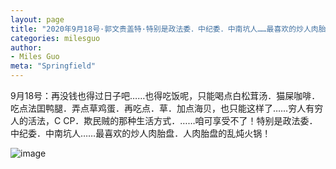 ```yaml
---
layout: page
title: "2020年9月18号·郭文贵盖特·特别是政法委．中纪委．中南坑人……最喜欢的炒人肉胎盘．人肉胎盘的乱炖火锅！"
categories: milesguo
author:
- Miles Guo
meta: "Springfield"
---
```


9月18号：再没钱也得过日子吧……也得吃饭呢，只能喝点白松茸汤．猫屎咖啡．吃点法囯鸭腿．弄点草鸡蛋．再吃点．草．加点海贝，也只能这样了……穷人有穷人的活法，C CP．欺民贼的那种生活方式．……咱可享受不了！特别是政法委．中纪委．中南坑人……最喜欢的炒人肉胎盘．人肉胎盘的乱炖火锅！ 

![image](../../../../image/milesguo/2020_09_19_Miles_Guo_Getter_1.jpg)
